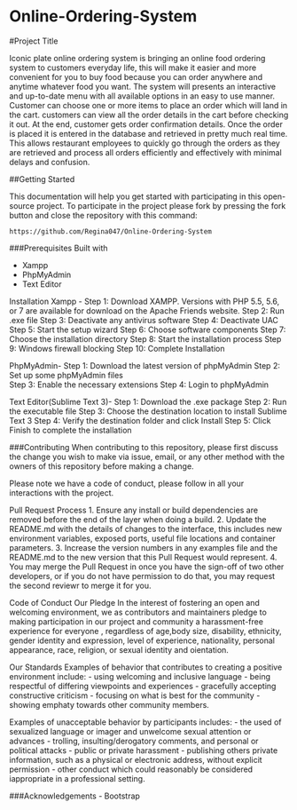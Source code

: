 # Online-Ordering-System
#Project Title

Iconic plate online ordering system is bringing an online food ordering system to customers everyday life, this will make it easier and more convenient
for you to buy food because you can order anywhere and anytime whatever food you want. The system will presents an interactive and up-to-date menu 
with all available options in an easy to use manner. Customer can choose one or more items to place an order which will land in the cart. customers can 
view all the order details in the cart before checking it out. At the end, customer gets order confirmation details. Once the order is placed it is entered in 
the database and retrieved in pretty much real time. This allows restaurant employees to quickly go through the orders as they are retrieved and process
 all orders efficiently and effectively with minimal delays and confusion.

##Getting Started

This documentation will help you get started with participating in this open-source project. To participate in the project please fork by pressing the fork button 
and close the repository with this command:

	https://github.com/Regina047/Online-Ordering-System

###Prerequisites
Built with
- Xampp
- PhpMyAdmin 
- Text Editor

Installation
Xampp -
	Step 1: Download XAMPP. Versions with PHP 5.5, 5.6, or 7 are available for download on the Apache Friends website.
	Step 2: Run .exe file
	Step 3: Deactivate any antivirus software
	Step 4: Deactivate UAC
	Step 5: Start the setup wizard
	Step 6: Choose software components
	Step 7: Choose the installation directory
	Step 8: Start the installation process
	Step 9: Windows firewall blocking 
	Step 10: Complete Installation

PhpMyAdmin-
	Step 1: Download the latest version of phpMyAdmin
	Step 2: Set up some phpMyAdmin files	
	Step 3: Enable the necessary extensions
	Step 4: Login to phpMyAdmin

Text Editor(Sublime Text 3)-
	Step 1: Download the .exe package
	Step 2: Run the executable file
	Step 3: Choose the destination location to install Sublime Text 3 
	Step 4: Verify the destination folder and click Install
	Step 5: Click Finish to complete the installation

###Contributing
When contributing to this repository, please first discuss the change you wish to make via issue, email, or any other method with
 the owners of this repository before making a change.

Please note we have a code of conduct, please follow in all your interactions with the project.

Pull Request Process
	1. Ensure any install or build dependencies are removed before the end of the layer when doing a build.
	2. Update the README.md with the details of changes to the interface, this includes new environment variables,
	 exposed ports, useful file locations and container parameters.
	3. Increase the version numbers in any examples file and the README.md to the new version that this Pull Request 
	would represent. 
	4. You may merge the Pull Request in once you have the sign-off of two other developers, or if you do not have permission 
	to do that, you may request the second reviewr to merge it for you.

Code of Conduct
Our Pledge
	In the interest of fostering an open and welcoming environment, we as contributors and maintainers pledge to making participation 
in our project and community a harassment-free experience for everyone , regardless of age,body size, disability, ethnicity, gender identity and
expression, level of experience, nationality, personal appearance, race, religion, or sexual identity and oientation.

Our Standards
Examples of behavior that contributes to creating a positive environment include:
	- using welcoming and inclusive language
	- being respectful of differing viewpoints and experiences
	- gracefully accepting constructive criticism
	- focusing on what is best for the community
	-showing emphaty towards other community members.

Examples of unacceptable behavior by participants includes:
	- the used of sexualized language or imager and unwelcome sexual attention or advances
	- trolling, insulting/derogatory comments, and personal or political attacks
	- public or private harassment
	- publishing others private information, such as a physical or electronic address, without explicit permission
	- other conduct which could reasonably be considered iappropriate in a professional setting.

###Acknowledgements
	- Bootstrap
